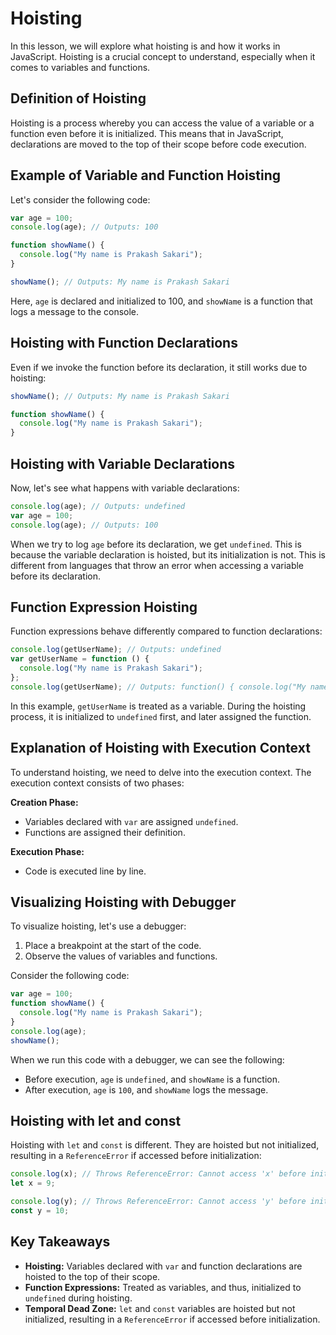 # Hoisting

In this lesson, we will explore what hoisting is and how it works in JavaScript. Hoisting is a crucial concept to understand, especially when it comes to variables and functions.

## Definition of Hoisting

Hoisting is a process whereby you can access the value of a variable or a function even before it is initialized. This means that in JavaScript, declarations are moved to the top of their scope before code execution.

## Example of Variable and Function Hoisting

Let's consider the following code:

```javascript
var age = 100;
console.log(age); // Outputs: 100

function showName() {
  console.log("My name is Prakash Sakari");
}

showName(); // Outputs: My name is Prakash Sakari
```

Here, `age` is declared and initialized to 100, and `showName` is a function that logs a message to the console.

## Hoisting with Function Declarations

Even if we invoke the function before its declaration, it still works due to hoisting:

```javascript
showName(); // Outputs: My name is Prakash Sakari

function showName() {
  console.log("My name is Prakash Sakari");
}
```

## Hoisting with Variable Declarations

Now, let's see what happens with variable declarations:

```javascript
console.log(age); // Outputs: undefined
var age = 100;
console.log(age); // Outputs: 100
```

When we try to log `age` before its declaration, we get `undefined`. This is because the variable declaration is hoisted, but its initialization is not. This is different from languages that throw an error when accessing a variable before its declaration.

## Function Expression Hoisting

Function expressions behave differently compared to function declarations:

```javascript
console.log(getUserName); // Outputs: undefined
var getUserName = function () {
  console.log("My name is Prakash Sakari");
};
console.log(getUserName); // Outputs: function() { console.log("My name is Prakash Sakari"); }
```

In this example, `getUserName` is treated as a variable. During the hoisting process, it is initialized to `undefined` first, and later assigned the function.

## Explanation of Hoisting with Execution Context

To understand hoisting, we need to delve into the execution context. The execution context consists of two phases:

**Creation Phase:**

- Variables declared with `var` are assigned `undefined`.
- Functions are assigned their definition.

**Execution Phase:**

- Code is executed line by line.

## Visualizing Hoisting with Debugger

To visualize hoisting, let's use a debugger:

1. Place a breakpoint at the start of the code.
2. Observe the values of variables and functions.

Consider the following code:

```javascript
var age = 100;
function showName() {
  console.log("My name is Prakash Sakari");
}
console.log(age);
showName();
```

When we run this code with a debugger, we can see the following:

- Before execution, `age` is `undefined`, and `showName` is a function.
- After execution, `age` is `100`, and `showName` logs the message.

## Hoisting with let and const

Hoisting with `let` and `const` is different. They are hoisted but not initialized, resulting in a `ReferenceError` if accessed before initialization:

```javascript
console.log(x); // Throws ReferenceError: Cannot access 'x' before initialization
let x = 9;

console.log(y); // Throws ReferenceError: Cannot access 'y' before initialization
const y = 10;
```

## Key Takeaways

- **Hoisting:** Variables declared with `var` and function declarations are hoisted to the top of their scope.
- **Function Expressions:** Treated as variables, and thus, initialized to `undefined` during hoisting.
- **Temporal Dead Zone:** `let` and `const` variables are hoisted but not initialized, resulting in a `ReferenceError` if accessed before initialization.
